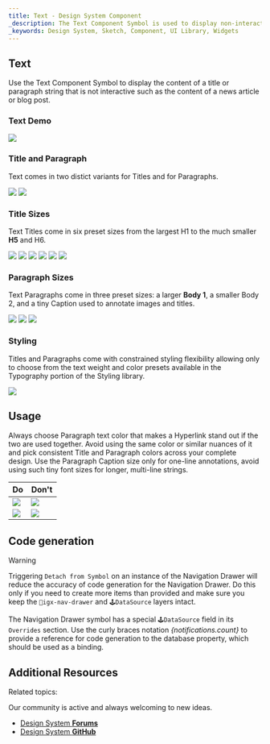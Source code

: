 ```yaml
---
title: Text - Design System Component
_description: The Text Component Symbol is used to display non-interactive title or paragraph text.
_keywords: Design System, Sketch, Component, UI Library, Widgets
---
```


## Text

Use the Text Component Symbol to display the content of a title or paragraph string that is not interactive such as the content of a news article or blog post.

### Text Demo

![](../images/text_demo.png)

### Title and Paragraph

Text comes in two distict variants for Titles and for Paragraphs.

![](../images/text_title.png)
![](../images/text_paragraph.png)

### Title Sizes

Text Titles come in six preset sizes from the largest H1 to the much smaller **H5** and H6.

![](../images/text_h1.png)
![](../images/text_h2.png)
![](../images/text_h3.png)
![](../images/text_h4.png)
![](../images/text_h5.png)
![](../images/text_h6.png)

### Paragraph Sizes

Text Paragraphs come in three preset sizes: a larger **Body 1**, a smaller Body 2, and a tiny Caption used to annotate images and titles.

![](../images/text_b1.png)
![](../images/text_b2.png)
![](../images/text_caption.png)

### Styling

Titles and Paragraphs come with constrained styling flexibility allowing only to choose from the text weight and color presets available in the Typography portion of the Styling library.

![](../images/text_styling.png)

## Usage

Always choose Paragraph text color that makes a Hyperlink stand out if the two are used together. Avoid using the same color or similar nuances of it and pick consistent Title and Paragraph colors across your complete design. Use the Paragraph Caption size only for one-line annotations, avoid using such tiny font sizes for longer, multi-line strings.

| Do                          | Don't                         |
| --------------------------- | ----------------------------- |
| ![](../images/text_do1.png) | ![](../images/text_dont1.png) |
| ![](../images/text_do2.png) | ![](../images/text_dont2.png) |

## Code generation

> [!WARNING]
> Triggering `Detach from Symbol` on an instance of the Navigation Drawer will reduce the accuracy of code generation for the Navigation Drawer. Do this only if you need to create more items than provided and make sure you keep the `🚫igx-nav-drawer` and `🕹️DataSource` layers intact.

The Navigation Drawer symbol has a special `🕹️DataSource` field in its `Overrides` section. Use the curly braces notation _{notifications.count}_ to provide a reference for code generation to the database property, which should be used as a binding.

## Additional Resources

Related topics:

Our community is active and always welcoming to new ideas.

* [Design System **Forums**](https://www.infragistics.com/community/forums/f/ignite-ui-for-angular)
* [Design System **GitHub**](https://github.com/IgniteUI/igniteui-angular)
